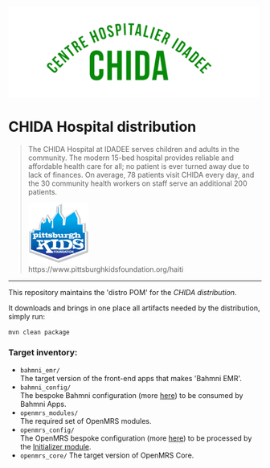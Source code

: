 <img src="readme/CHIDA_logo.png" alt="CHIDA Logo" width="500"/>

# CHIDA Hospital distribution

>The CHIDA Hospital at IDADEE serves children and adults in the community. The modern 15-bed hospital provides reliable and affordable health care for all; no patient is ever turned away due to lack of finances. On average, 78 patients visit CHIDA every day, and the 30 community health workers on staff serve an additional 200 patients.
>
><img src="readme/gradient logo.png" alt="Pittsburgh Kids Fundation Logo" width="120"/>
><br>
>https://www.pittsburghkidsfoundation.org/haiti

-----

This repository maintains the 'distro POM' for the _CHIDA distribution_.

It downloads and brings in one place all artifacts needed by the distribution, simply run:
```
mvn clean package
```
### Target inventory:

* `bahmni_emr/`
<br/>The target version of the front-end apps that makes 'Bahmni EMR'.
* `bahmni_config/`
<br/>The bespoke Bahmni configuration (more [here](https://github.com/mekomsolutions/bahmni-config-chida)) to be consumed by Bahmni Apps.
* `openmrs_modules/`
<br/>The required set of OpenMRS modules.
* `openmrs_config/`
<br/>The OpenMRS bespoke configuration (more [here](https://github.com/mekomsolutions/openmrs-config-chida)) to be processed by the [Initializer module](https://github.com/mekomsolutions/openmrs-module-initializer).
* `openmrs_core/`
The target version of OpenMRS Core.
